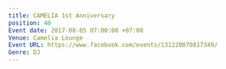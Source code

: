 ```yaml
---
title: CAMELIA 1st Anniversary
position: 40
Event date: 2017-08-05 07:00:00 +07:00
Venue: Camelia Lounge
Event URL: https://www.facebook.com/events/131220070817349/
Genre: DJ
---
```



